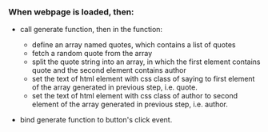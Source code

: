 ### When webpage is loaded, then:
  - call generate function, then in the function:
    - define an array named quotes, which contains a list of quotes
    - fetch a random quote from the array
    - split the quote string into an array, in which the first element contains quote and the second element contains author
    - set the text of html element with css class of saying to first element of the array generated in previous step, i.e. quote.
    - set the text of html element with css class of author to second element of the array generated in previous step, i.e. author.

  - bind generate function to button's click event.
